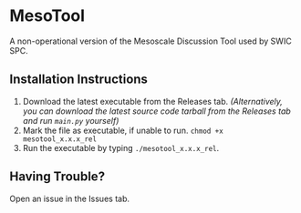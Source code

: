 # MesoTool
A non-operational version of the Mesoscale Discussion Tool used by SWIC SPC. 

## Installation Instructions
1. Download the latest executable from the Releases tab. *(Alternatively, you can download the latest source code tarball from the Releases tab and run `main.py` yourself)*
2. Mark the file as executable, if unable to run. `chmod +x mesotool_x.x.x_rel`
3. Run the executable by typing `./mesotool_x.x.x_rel`.

## Having Trouble?
Open an issue in the Issues tab.

